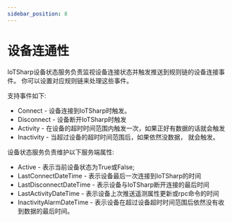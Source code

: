 ```yaml
---
sidebar_position: 8
---
```


# 设备连通性

IoTSharp设备状态服务负责监视设备连接状态并触发推送到规则链的设备连接事件。 你可以设置对应规则链来处理这些事件。 

支持事件如下:

- Connect   -  设备连接到IoTSharp时触发。 
- Disconnect   - 设备断开IoTSharp时触发
- Activity   -   在设备的超时时间范围内触发一次，如果正好有数据的话就会触发
- Inactivity  - 当超过设备的超时时间范围后，如果依然没数据， 就会触发。 

设备状态服务负责维护以下服务端属性:

- Active - 表示当前设备状态为True或False;
- LastConnectDateTime - 表示设备最后一次连接到IoTSharp的时间
- LastDisconnectDateTime - 表示设备与IoTSharp断开连接的最后时间
- LastActivityDateTime - 表示设备上次推送遥测属性更新或rpc命令的时间
- InactivityAlarmDateTime - 表示设备在超过设备超时时间范围后依然没有收到数据的最后时间。 
